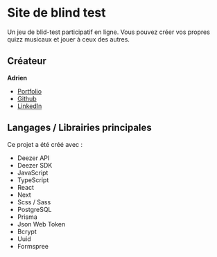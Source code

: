 # Site de blind test

Un jeu de blid-test participatif en ligne. Vous pouvez créer vos propres quizz musicaux et jouer à ceux des autres.

## Créateur

**Adrien**
- [Portfolio](https://www.adrienlacourpaille.com/)
- [Github](https://github.com/AdrienLcp)
- [LinkedIn](https://www.linkedin.com/in/adrien-lacourpaille/)

## Langages / Librairies principales

Ce projet a été créé avec :
- Deezer API
- Deezer SDK
- JavaScript
- TypeScript
- React
- Next
- Scss / Sass
- PostgreSQL
- Prisma
- Json Web Token
- Bcrypt
- Uuid
- Formspree